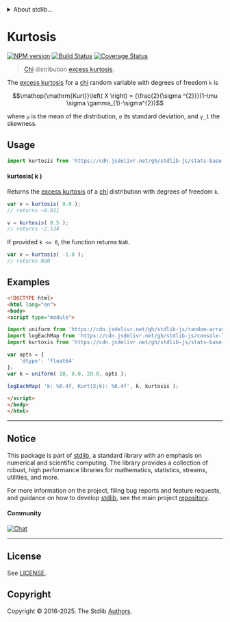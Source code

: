<!--

@license Apache-2.0

Copyright (c) 2018 The Stdlib Authors.

Licensed under the Apache License, Version 2.0 (the "License");
you may not use this file except in compliance with the License.
You may obtain a copy of the License at

   http://www.apache.org/licenses/LICENSE-2.0

Unless required by applicable law or agreed to in writing, software
distributed under the License is distributed on an "AS IS" BASIS,
WITHOUT WARRANTIES OR CONDITIONS OF ANY KIND, either express or implied.
See the License for the specific language governing permissions and
limitations under the License.

-->


<details>
  <summary>
    About stdlib...
  </summary>
  <p>We believe in a future in which the web is a preferred environment for numerical computation. To help realize this future, we've built stdlib. stdlib is a standard library, with an emphasis on numerical and scientific computation, written in JavaScript (and C) for execution in browsers and in Node.js.</p>
  <p>The library is fully decomposable, being architected in such a way that you can swap out and mix and match APIs and functionality to cater to your exact preferences and use cases.</p>
  <p>When you use stdlib, you can be absolutely certain that you are using the most thorough, rigorous, well-written, studied, documented, tested, measured, and high-quality code out there.</p>
  <p>To join us in bringing numerical computing to the web, get started by checking us out on <a href="https://github.com/stdlib-js/stdlib">GitHub</a>, and please consider <a href="https://opencollective.com/stdlib">financially supporting stdlib</a>. We greatly appreciate your continued support!</p>
</details>

# Kurtosis

[![NPM version][npm-image]][npm-url] [![Build Status][test-image]][test-url] [![Coverage Status][coverage-image]][coverage-url] <!-- [![dependencies][dependencies-image]][dependencies-url] -->

> [Chi][chi-distribution] distribution [excess kurtosis][kurtosis].

<!-- Section to include introductory text. Make sure to keep an empty line after the intro `section` element and another before the `/section` close. -->

<section class="intro">

The [excess kurtosis][kurtosis] for a [chi][chi-distribution] random variable with degrees of freedom `k` is

<!-- <equation class="equation" label="eq:chi_kurtosis" align="center" raw="\operatorname{Kurt}\left( X \right) = {\frac{2}{\sigma ^{2}}}(1-\mu \sigma \gamma_{1}-\sigma^{2})" alt="Excess kurtosis for a chi distribution."> -->

```math
\mathop{\mathrm{Kurt}}\left( X \right) = {\frac{2}{\sigma ^{2}}}(1-\mu \sigma \gamma_{1}-\sigma^{2})
```

<!-- <div class="equation" align="center" data-raw-text="\operatorname{Kurt}\left( X \right) = {\frac{2}{\sigma ^{2}}}(1-\mu \sigma \gamma_{1}-\sigma^{2})" data-equation="eq:chi_kurtosis">
    <img src="https://cdn.jsdelivr.net/gh/stdlib-js/stdlib@51534079fef45e990850102147e8945fb023d1d0/lib/node_modules/@stdlib/stats/base/dists/chi/kurtosis/docs/img/equation_chi_kurtosis.svg" alt="Excess kurtosis for a chi distribution.">
    <br>
</div> -->

<!-- </equation> -->

where `μ` is the mean of the distribution, `σ` its standard deviation, and `γ_1` the skewness.

</section>

<!-- /.intro -->

<!-- Package usage documentation. -->



<section class="usage">

## Usage

```javascript
import kurtosis from 'https://cdn.jsdelivr.net/gh/stdlib-js/stats-base-dists-chi-kurtosis@esm/index.mjs';
```

#### kurtosis( k )

Returns the [excess kurtosis][kurtosis] of a [chi][chi-distribution] distribution with degrees of freedom `k`.

```javascript
var v = kurtosis( 9.0 );
// returns ~0.011

v = kurtosis( 0.5 );
// returns ~2.534
```

If provided `k <= 0`, the function returns `NaN`.

```javascript
var v = kurtosis( -1.0 );
// returns NaN
```

</section>

<!-- /.usage -->

<!-- Package usage notes. Make sure to keep an empty line after the `section` element and another before the `/section` close. -->

<section class="notes">

</section>

<!-- /.notes -->

<!-- Package usage examples. -->

<section class="examples">

## Examples

<!-- eslint no-undef: "error" -->

```html
<!DOCTYPE html>
<html lang="en">
<body>
<script type="module">

import uniform from 'https://cdn.jsdelivr.net/gh/stdlib-js/random-array-uniform@esm/index.mjs';
import logEachMap from 'https://cdn.jsdelivr.net/gh/stdlib-js/console-log-each-map@esm/index.mjs';
import kurtosis from 'https://cdn.jsdelivr.net/gh/stdlib-js/stats-base-dists-chi-kurtosis@esm/index.mjs';

var opts = {
    'dtype': 'float64'
};
var k = uniform( 10, 0.0, 20.0, opts );

logEachMap( 'k: %0.4f, Kurt(X;k): %0.4f', k, kurtosis );

</script>
</body>
</html>
```

</section>

<!-- /.examples -->



<!-- Section to include cited references. If references are included, add a horizontal rule *before* the section. Make sure to keep an empty line after the `section` element and another before the `/section` close. -->

<section class="references">

</section>

<!-- /.references -->

<!-- Section for related `stdlib` packages. Do not manually edit this section, as it is automatically populated. -->

<section class="related">

</section>

<!-- /.related -->

<!-- Section for all links. Make sure to keep an empty line after the `section` element and another before the `/section` close. -->


<section class="main-repo" >

* * *

## Notice

This package is part of [stdlib][stdlib], a standard library with an emphasis on numerical and scientific computing. The library provides a collection of robust, high performance libraries for mathematics, statistics, streams, utilities, and more.

For more information on the project, filing bug reports and feature requests, and guidance on how to develop [stdlib][stdlib], see the main project [repository][stdlib].

#### Community

[![Chat][chat-image]][chat-url]

---

## License

See [LICENSE][stdlib-license].


## Copyright

Copyright &copy; 2016-2025. The Stdlib [Authors][stdlib-authors].

</section>

<!-- /.stdlib -->

<!-- Section for all links. Make sure to keep an empty line after the `section` element and another before the `/section` close. -->

<section class="links">

[npm-image]: http://img.shields.io/npm/v/@stdlib/stats-base-dists-chi-kurtosis.svg
[npm-url]: https://npmjs.org/package/@stdlib/stats-base-dists-chi-kurtosis

[test-image]: https://github.com/stdlib-js/stats-base-dists-chi-kurtosis/actions/workflows/test.yml/badge.svg?branch=main
[test-url]: https://github.com/stdlib-js/stats-base-dists-chi-kurtosis/actions/workflows/test.yml?query=branch:main

[coverage-image]: https://img.shields.io/codecov/c/github/stdlib-js/stats-base-dists-chi-kurtosis/main.svg
[coverage-url]: https://codecov.io/github/stdlib-js/stats-base-dists-chi-kurtosis?branch=main

<!--

[dependencies-image]: https://img.shields.io/david/stdlib-js/stats-base-dists-chi-kurtosis.svg
[dependencies-url]: https://david-dm.org/stdlib-js/stats-base-dists-chi-kurtosis/main

-->

[chat-image]: https://img.shields.io/gitter/room/stdlib-js/stdlib.svg
[chat-url]: https://app.gitter.im/#/room/#stdlib-js_stdlib:gitter.im

[stdlib]: https://github.com/stdlib-js/stdlib

[stdlib-authors]: https://github.com/stdlib-js/stdlib/graphs/contributors

[umd]: https://github.com/umdjs/umd
[es-module]: https://developer.mozilla.org/en-US/docs/Web/JavaScript/Guide/Modules

[deno-url]: https://github.com/stdlib-js/stats-base-dists-chi-kurtosis/tree/deno
[deno-readme]: https://github.com/stdlib-js/stats-base-dists-chi-kurtosis/blob/deno/README.md
[umd-url]: https://github.com/stdlib-js/stats-base-dists-chi-kurtosis/tree/umd
[umd-readme]: https://github.com/stdlib-js/stats-base-dists-chi-kurtosis/blob/umd/README.md
[esm-url]: https://github.com/stdlib-js/stats-base-dists-chi-kurtosis/tree/esm
[esm-readme]: https://github.com/stdlib-js/stats-base-dists-chi-kurtosis/blob/esm/README.md
[branches-url]: https://github.com/stdlib-js/stats-base-dists-chi-kurtosis/blob/main/branches.md

[stdlib-license]: https://raw.githubusercontent.com/stdlib-js/stats-base-dists-chi-kurtosis/main/LICENSE

[chi-distribution]: https://en.wikipedia.org/wiki/Chi_distribution

[kurtosis]: https://en.wikipedia.org/wiki/Kurtosis

</section>

<!-- /.links -->
